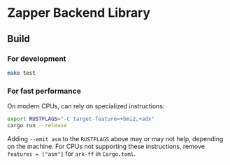 # Zapper Backend Library

## Build

### For development
```bash
make test
```

### For fast performance
On modern CPUs, can rely on specialized instructions:
```bash
export RUSTFLAGS="-C target-feature=+bmi2,+adx"
cargo run --release
```
Adding `--emit asm` to the `RUSTFLAGS` above may or may not help, depending on the machine.
For CPUs not supporting these instructions, remove `features = ["asm"]` for `ark-ff` in `Cargo.toml`.
